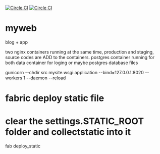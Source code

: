 [![Circle CI](https://circleci.com/gh/liaozd/myweb/tree/staging.svg?style=svg)](https://circleci.com/gh/liaozd/myweb/tree/staging)
[![Circle CI](https://circleci.com/gh/liaozd/myweb/tree/production.svg?style=svg)](https://circleci.com/gh/liaozd/myweb/tree/production)

# myweb
blog + app

two nginx containers running at the same time, production and staging, source codes are ADD to the containers.
postgres container running for both
data container for loging or maybe postgres database files


gunicorn --chdir src mysite.wsgi:application --bind=127.0.0.1:8020 --workers 1 --daemon --reload

# fabric deploy static file
# clear the settings.STATIC_ROOT folder and collectstatic into it
fab deploy_static
